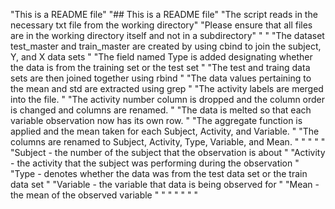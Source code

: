 "This is a README file" 
"## This is a README file" 
"The script reads in the necessary txt file from the working directory" 
"Please ensure that all files are in the working directory itself and not in a subdirectory" 
"   " 
"The dataset test_master and train_master are created by using cbind to join the subject, Y, and X data sets " 
"The field named Type is added designating whether the data is from the training set or the test set " 
"The test and traing data sets are then joined together using rbind " 
"The data values pertaining to the mean and std are extracted using grep " 
"The activity labels are merged into the file. " 
"The activity number column is dropped and the column order is changed and columns are renamed. " 
"The data is melted so that each variable observation now has its own row. " 
"The aggregate function is applied and the mean taken for each Subject, Activity, and Variable. " 
"The columns are renamed to Subject, Activity, Type, Variable, and Mean. " 
"    " 
"    " 
"Subject - the number of the subject that the observation is about " 
"Activity - the activity that the subject was performing during the observation " 
"Type - denotes whether the data was from the test data set or the train data set " 
"Variable - the variable that data is being observed for " 
"Mean - the mean of the observed variable " 
"    " 
"    " 
"    " 
